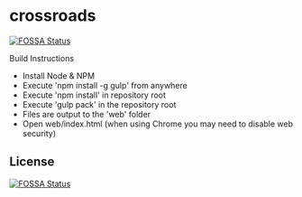 # crossroads
[![FOSSA Status](https://app.fossa.io/api/projects/git%2Bgithub.com%2Fclowenhg%2FCrossRoads.svg?type=shield)](https://app.fossa.io/projects/git%2Bgithub.com%2Fclowenhg%2FCrossRoads?ref=badge_shield)


Build Instructions
  - Install Node & NPM
  - Execute 'npm install -g gulp' from anywhere
  - Execute 'npm install' in repository root
  - Execute 'gulp pack' in the repository root
  - Files are output to the 'web' folder
  - Open web/index.html (when using Chrome you may need to disable web security)

## License
[![FOSSA Status](https://app.fossa.io/api/projects/git%2Bgithub.com%2Fclowenhg%2FCrossRoads.svg?type=large)](https://app.fossa.io/projects/git%2Bgithub.com%2Fclowenhg%2FCrossRoads?ref=badge_large)